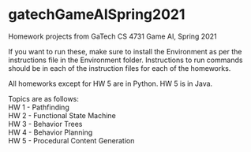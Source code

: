# gatechGameAISpring2021
Homework projects from GaTech CS 4731 Game AI, Spring 2021 

If you want to run these, make sure to install the Environment as per the instructions file in the Environment folder. Instructions to run commands should be in each of
the instruction files for each of the homeworks.

All homeworks except for HW 5 are in Python. HW 5 is in Java.

Topics are as follows:  
HW 1 - Pathfinding  
HW 2 - Functional State Machine  
HW 3 - Behavior Trees  
HW 4 - Behavior Planning  
HW 5 - Procedural Content Generation
